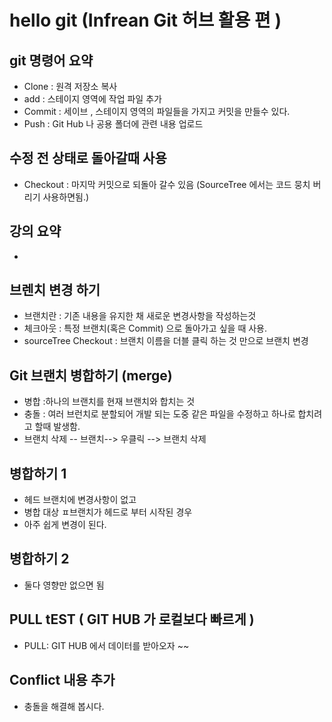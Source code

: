 # hello git (Infrean Git 허브 활용 편 )

## git 명령어 요약

- Clone  : 원격 저장소 복사
- add    : 스테이지 영역에 작업 파일 추가
- Commit : 세이브 , 스테이지 영역의 파일들을 가지고 커밋을 만들수 있다.
- Push   : Git Hub 나 공용 폴더에 관련 내용 업로드 

## 수정 전 상태로 돌아갈때 사용 
- Checkout : 마지막 커밋으로 되돌아 갈수 있음 (SourceTree 에서는 코드 뭉치 버리기 사용하면됨.)

## 강의 요약 
- 

## 브렌치 변경 하기 
- 브랜치란 : 기존 내용을 유지한 채 새로운 변경사항을 작성하는것 
- 체크아웃 : 특정 브랜치(혹은 Commit) 으로 돌아가고 싶을 때 사용.
- sourceTree Checkout : 브랜치 이름을 더블 클릭 하는 것 만으로 브랜치 변경 


 ## Git 브랜치 병합하기  (merge)

- 병합 :하나의 브랜치를 현재 브랜치와 합치는 것 
- 충돌 : 여러 브런치로 분할되어 개발 되는 도중 같은 파일을 수정하고 하나로 합치려고 할때 발생함. 
- 브랜치 삭제 -- 브랜치--> 우클릭 --> 브랜치 삭제 

## 병합하기 1 
- 헤드 브랜치에 변경사항이 없고
- 병합 대상 ㅍ브랜치가 헤드로 부터 시작된 경우
- 아주 쉽게 변경이 된다.

## 병합하기 2
- 둘다 영향만 없으면 됨 

## PULL tEST ( GIT HUB 가 로컬보다 빠르게 )
- PULL: GIT HUB 에서 데이터를 받아오자 ~~


## Conflict 내용 추가
- 충돌을 해결해 봅시다. 
